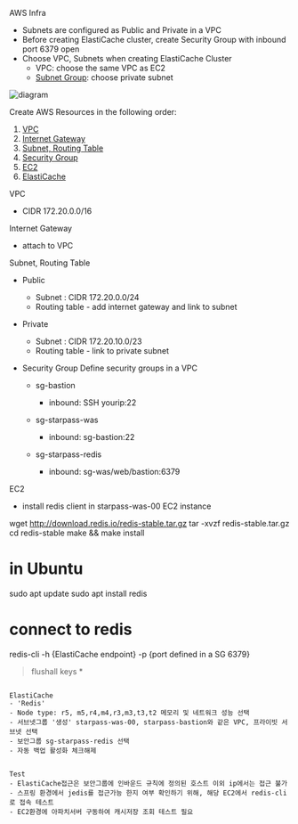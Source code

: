 
AWS Infra
- Subnets are configured as Public and Private in a VPC
- Before creating ElastiCache cluster, create Security Group with inbound port 6379 open
- Choose VPC, Subnets when creating ElastiCache Cluster
	- VPC: choose the same VPC as EC2
	- [Subnet Group](https://docs.aws.amazon.com/AmazonElastiCache/latest/red-ug/SubnetGroups.html): choose private subnet

![diagram](https://d2cg24p20j4o18.cloudfront.net/playvote/000/20210819/82331f92-bc8c-403e-a1d1-5d51bc6fec79.jpg)

Create AWS Resources in the following order:
1. [VPC](#vpc)
2. [Internet Gateway](#internet-gateway)
3. [Subnet, Routing Table](#subnet-routing-table)
4. [Security Group](#security-group)
5. [EC2](#ec2)
5. [ElastiCache](#elasticache)

VPC
- CIDR 172.20.0.0/16

Internet Gateway
- attach to VPC

Subnet, Routing Table
- Public
  - Subnet : CIDR 172.20.0.0/24
  - Routing table - add internet gateway and link to subnet

- Private
  - Subnet : CIDR 172.20.10.0/23
  - Routing table - link to private subnet

- Security Group
Define security groups in a VPC

  - sg-bastion
    - inbound: SSH yourip:22

  - sg-starpass-was
    - inbound: sg-bastion:22

  - sg-starpass-redis
    - inbound: sg-was/web/bastion:6379

EC2
- install redis client in starpass-was-00 EC2 instance

wget http://download.redis.io/redis-stable.tar.gz
tar -xvzf redis-stable.tar.gz
cd redis-stable
make && make install

# in Ubuntu
sudo apt update
sudo apt install redis

# connect to redis
redis-cli -h {ElastiCache endpoint} -p {port defined in a SG 6379}

> flushall
> keys *
```

ElastiCache
- 'Redis'
- Node type: r5, m5,r4,m4,r3,m3,t3,t2 메모리 및 네트워크 성능 선택
- 서브넷그룹 '생성' starpass-was-00, starpass-bastion와 같은 VPC, 프라이빗 서브넷 선택
- 보안그룹 sg-starpass-redis 선택 
- 자동 백업 활성화 체크해제


Test
- ElastiCache접근은 보안그룹에 인바운드 규칙에 정의된 호스트 이외 ip에서는 접근 불가
- 스프링 환경에서 jedis를 접근가능 한지 여부 확인하기 위해, 해당 EC2에서 redis-cli로 접속 테스트
- EC2환경에 아파치서버 구동하여 캐시저장 조회 테스트 필요
